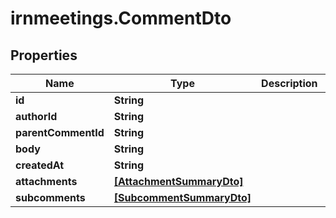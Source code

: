 # irnmeetings.CommentDto

## Properties

Name | Type | Description | Notes
------------ | ------------- | ------------- | -------------
**id** | **String** |  | [optional] 
**authorId** | **String** |  | [optional] 
**parentCommentId** | **String** |  | [optional] 
**body** | **String** |  | [optional] 
**createdAt** | **String** |  | [optional] 
**attachments** | [**[AttachmentSummaryDto]**](AttachmentSummaryDto.md) |  | [optional] 
**subcomments** | [**[SubcommentSummaryDto]**](SubcommentSummaryDto.md) |  | [optional] 


